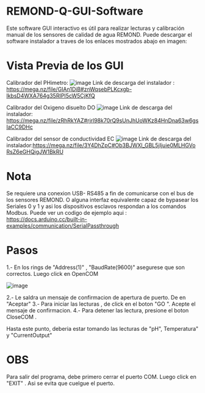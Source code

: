 # REMOND-Q-GUI-Software
Este software GUI interactivo es útil para realizar lecturas y calibración manual de los sensores de calidad de agua REMOND. Puede descargar el software instalador a traves de los enlaces mostrados abajo en imagen: 

# Vista Previa de los GUI 

Calibrador del PHimetro:
![image](https://user-images.githubusercontent.com/106831539/177463360-39113bcb-9ea1-4b7c-aae4-42a9f35f1de0.png)
Link de descarga del instalador : https://mega.nz/file/GIAn1DiB#znWqsebPLKcxgb-lkbsD4WXA764g35RIPI5cW5CjKfQ

Calibrador del Oxigeno disuelto DO
![image](https://user-images.githubusercontent.com/106831539/188742999-8080a448-2db9-4156-a4c5-f20f3e37d568.png)
Link de descarga del instalador: https://mega.nz/file/zRhRkYAZ#rjrl98k70rQ9sUnJhUoWKz84HnDna63w6gsIaCC9DHc

Calibrador del sensor de conductividad EC
![image](https://user-images.githubusercontent.com/106831539/188745363-6696886b-bdc3-40f0-843f-e5a7b006e7c1.png)
Link de descarga del instalador:https://mega.nz/file/3Y4DhZpC#Ob3BJWXl_GBL5jIjuie0MLHGVoRsZ6eGHQigJW1BkRU

# Nota
Se requiere una conexion USB- RS485 a fin de comunicarse con el bus de los sensores REMOND. O alguna interfaz equivalente capaz de bypasear los Seriales 0 y 1 y asi los dispositivos esclavos respondan a los comandos Modbus. Puede ver un codigo de ejemplo aqui : https://docs.arduino.cc/built-in-examples/communication/SerialPassthrough

# Pasos

1.- En los rings de "Address(1)" , "BaudRate(9600)" asegurese que son correctos. Luego click en OpenCOM

![image](https://user-images.githubusercontent.com/106831539/177829231-4a656c36-74c6-4433-bcdb-5421465bd1d3.png)

2.- Le saldra un mensaje de confirmacion de apertura de puerto. De en "Aceptar"
3.- Para iniciar las lecturas , de click en el boton "GO ". Acepte el mensaje de confirmacion.
4.- Para detener las lectura, presione el boton CloseCOM .

Hasta este punto, deberia estar tomando las lecturas de "pH", Temperatura" y "CurrentOutput"

# OBS
Para salir del programa, debe primero cerrar el puerto COM. Luego click en "EXIT" . Asi se evita que cuelgue el puerto.




